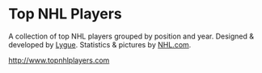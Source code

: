 # Top NHL Players

A collection of top NHL players grouped by position and year. Designed & developed by [Lygue](http://www.lygue.com). Statistics & pictures by [NHL.com](http://www.nhl.com).

http://www.topnhlplayers.com
